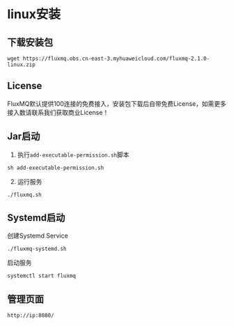 # linux安装

## 下载安装包
```shell
wget https://fluxmq.obs.cn-east-3.myhuaweicloud.com/fluxmq-2.1.0-linux.zip
```
## License
FluxMQ默认提供100连接的免费接入，安装包下载后自带免费License，如需更多接入数请联系我们获取商业License！

## Jar启动
1. 执行`add-executable-permission.sh`脚本
```shell
sh add-executable-permission.sh
```
2. 运行服务

```shell
./fluxmq.sh
```

## Systemd启动
创建Systemd Service

```shell
./fluxmq-systemd.sh
```

启动服务
```shell
systemctl start fluxmq
```


## 管理页面
```shell
http://ip:8080/
```

